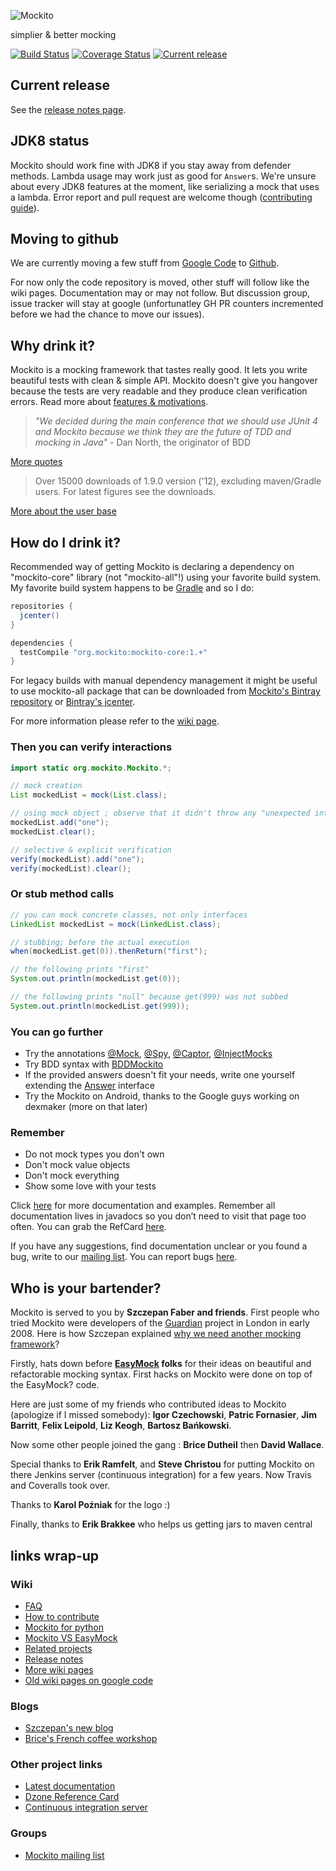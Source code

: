 ![Mockito](http://docs.mockito.googlecode.com/hg/latest/org/mockito/logo.jpg)
  
simplier & better mocking

[![Build Status](https://travis-ci.org/mockito/mockito.svg?branch=master)](https://travis-ci.org/mockito/mockito) [![Coverage Status](http://img.shields.io/coveralls/mockito/mockito/master.svg)](https://coveralls.io/r/mockito/mockito) [ ![Current release](https://api.bintray.com/packages/szczepiq/maven/mockito/images/download.svg) ](https://bintray.com/szczepiq/maven/mockito/_latestVersion)

## Current release
See the [release notes page](https://github.com/mockito/mockito/blob/master/doc/release-notes/official.md).

## JDK8 status

Mockito should work fine with JDK8 if you stay away from defender methods. Lambda usage may work just as good for `Answer`s. We're unsure about every JDK8 features at the moment, like serializing a mock that uses a lambda. Error report and pull request are welcome though ([contributing guide](https://github.com/mockito/mockito/wiki/How%20To%20Contribute)).

## Moving to github
We are currently moving a few stuff from [Google Code](https://code.google.com/p/mockito/) to [Github](https://github.com/mockito/mockito).

For now only the code repository is moved, other stuff will follow like the wiki pages. Documentation may or may not follow. But discussion group, issue tracker will stay at google (unfortunatley GH PR counters incremented before we had the chance to move our issues).

## Why drink it?
Mockito is a mocking framework that tastes really good. It lets you write beautiful tests with clean & simple API. Mockito doesn't give you hangover because the tests are very readable and they produce clean verification errors. Read more about [features & motivations](https://code.google.com/p/mockito/wiki/FeaturesAndMotivations).

> *"We decided during the main conference that we should use JUnit 4 and Mockito because we think they are the future of TDD and mocking in Java"* - Dan North, the originator of BDD

[More quotes](https://code.google.com/p/mockito/wiki/Quotes)

> Over 15000 downloads of 1.9.0 version ('12), excluding maven/Gradle users. For latest figures see the downloads.

[More about the user base](https://code.google.com/p/mockito/wiki/UserBase)

## How do I drink it?

Recommended way of getting Mockito is declaring a dependency on "mockito-core" library (not "mockito-all"!) using your favorite build system. My favorite build system happens to be [Gradle](http://gradle.org) and so I do:

```groovy
repositories {
  jcenter()
}

dependencies {
  testCompile "org.mockito:mockito-core:1.+"
}
```

For legacy builds with manual dependency management it might be useful to use mockito-all package that can be downloaded from [Mockito's Bintray repository](https://bintray.com/szczepiq/maven/mockito/_latestVersion) or [Bintray's jcenter](http://jcenter.bintray.com/org/mockito/mockito-all).

For more information please refer to the [wiki page](https://code.google.com/p/mockito/wiki/DeclaringMockitoDependency).

### Then you can verify interactions

```java
import static org.mockito.Mockito.*;

// mock creation
List mockedList = mock(List.class);

// using mock object ; observe that it didn't throw any "unexpected interaction exception" exception
mockedList.add("one");
mockedList.clear();

// selective & explicit verification
verify(mockedList).add("one");
verify(mockedList).clear();
```

### Or stub method calls

```java
// you can mock concrete classes, not only interfaces
LinkedList mockedList = mock(LinkedList.class);

// stubbing; before the actual execution
when(mockedList.get(0)).thenReturn("first");

// the following prints "first"
System.out.println(mockedList.get(0));

// the following prints "null" because get(999) was not subbed
System.out.println(mockedList.get(999));
```

### You can go further

* Try the annotations [@Mock](http://mockito.github.io/mockito/docs/current/org/mockito/Mock.html), [@Spy](http://mockito.github.io/mockito/docs/current/org/mockito/Spy.html), [@Captor](http://mockito.github.io/mockito/docs/current/org/mockito/Captor.html), [@InjectMocks](http://mockito.github.io/mockito/docs/current/org/mockito/InjectMocks.html)
* Try BDD syntax with [BDDMockito](http://mockito.github.io/mockito/docs/current/org/mockito/BDDMockito.html)
* If the provided answers doesn't fit your needs, write one yourself extending the [Answer](http://mockito.github.io/mockito/docs/current/org/mockito/stubbing/Answer.html) interface
* Try the Mockito on Android, thanks to the Google guys working on dexmaker (more on that later)

### Remember

* Do not mock types you don't own
* Don't mock value objects
* Don't mock everything
* Show some love with your tests

Click [here](http://mockito.github.io/mockito/docs/current/org/mockito/Mockito.html) for more documentation and examples. Remember all documentation lives in javadocs so you don’t need to visit that page too often. You can grab the RefCard [here](http://refcardz.dzone.com/refcardz/mockito).

If you have any suggestions, find documentation unclear or you found a bug, write to our [mailing list](http://groups.google.com/group/mockito). You can report bugs [here](http://code.google.com/p/mockito/issues/list).

## Who is your bartender?
Mockito is served to you by **Szczepan Faber and friends**. First people who tried Mockito were developers of the [Guardian](http://guardian.co.uk/) project in London in early 2008. Here is how Szczepan explained [why we need another mocking framework](http://monkeyisland.pl/2008/01/14/mockito)?

Firstly, hats down before **[EasyMock](http://easymock.org/) folks** for their ideas on beautiful and refactorable mocking syntax. First hacks on Mockito were done on top of the EasyMock? code.

Here are just some of my friends who contributed ideas to Mockito (apologize if I missed somebody): **Igor Czechowski**, **Patric Fornasier**, **Jim Barritt**, **Felix Leipold**, **Liz Keogh**, **Bartosz Bańkowski**.

Now some other people joined the gang : **Brice Dutheil** then **David Wallace**.

Special thanks to **Erik Ramfelt**, and **Steve Christou** for putting Mockito on there Jenkins server (continuous integration) for a few years. Now Travis and Coveralls took over.

Thanks to **Karol Poźniak** for the logo :)

Finally, thanks to **Erik Brakkee** who helps us getting jars to maven central

## links wrap-up

### Wiki
* [FAQ](https://github.com/mockito/mockito/wiki/FAQ)
* [How to contribute](https://github.com/mockito/mockito/wiki/How%20To%20Contribute)
* [Mockito for python](https://code.google.com/p/mockito/wiki/MockitoForPython)
* [Mockito VS EasyMock](https://code.google.com/p/mockito/wiki/MockitoVSEasyMock)
* [Related projects](https://code.google.com/p/mockito/wiki/RelatedProjects)
* [Release notes](https://github.com/mockito/mockito/wiki/Release%20Notes)
* [More wiki pages](https://github.com/mockito/mockito/wiki)
* [Old wiki pages on google code](https://code.google.com/p/mockito/w/list)

### Blogs
* [Szczepan's new blog](http://szczepiq.blogspot.com/)
* [Brice's French coffee workshop](http://blog.arkey.fr/)

### Other project links
* [Latest documentation](http://mockito.github.io/mockito/docs/current/org/mockito/Mockito.html)
* [Dzone Reference Card](http://refcardz.dzone.com/refcardz/mockito)
* [Continuous integration server](http://travis-ci.org/mockito/mockito)

### Groups
* [Mockito mailing list](http://groups.google.com/group/mockito)
